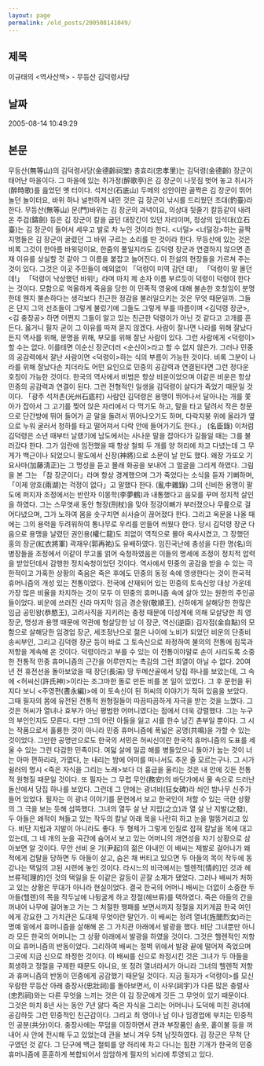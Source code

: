 ```yaml
---
layout: page
permalink: /old_posts/200508141049/
---
```


## 제목
이규태의 &lt;역사산책&gt; - 무등산 김덕령사당

## 날짜
2005-08-14 10:49:29

## 본문
무등산(無等山)의 김덕령사당(金德齡祠堂) 충효리(忠孝里)는 김덕령(金德齡) 장군이 태어난 마을이다. 그 마을에 있는 취가정(醉歌亭)은 김 장군이 나뭇짐 벗어 놓고 취시가(醉時歌)를 읊었던 옛 터이다. 석저산(石底山) 두메의 성안이란 골짝은 김 장군이 뛰어 놀던 놀이터요, 바위 하나 널펀하게 내민 것은 김 장군이 낚시를 드리웠던 조대(釣臺)라 한다. 무등산(無等山) 문(門)바위는 김 장군의 과녁이요, 의상대 뒷줄기 칼등같이 내려온 주검(鑄劍) 등은 김 장군이 칼을 굽던 대장간이 있던 자리이며, 정상의 입석대(立石臺)는 김 장군이 들어서 세우고 발로 차 누인 것이라 한다. <너덜> <너덜겅>하는 골짝 지명들은 김 장군이 굴렸던 그 바위 구르는 소리를 딴 것이라 한다. 무등산에 있는 것은 비록 그것이 한아름 바윗덩이요, 한줌의 풀일지라도 김덕령 장군과 연결하지 않으면 존재 이유를 상실할 것 같아 그 이름을 붙잡고 늘어진다. 이 전설의 현장들을 가르쳐 주는 것이 있다. 그것은 이곳 주민들이 예외없이 「덕령이 미역 감던 데!」 「덕령이 말 몰던 데!」 「덕령이 낙상했던 바위!」라며 마치 제 손자 이름 부르듯이 덕령이 덕령이 한다는 것이다. 모함으로 억울하게 죽음을 당한 이 민족적 영웅에 대해 불손한 호칭임이 분명한데 웬지 불손하다는 생각보다 친근한 정감을 불러일으키는 것은 무엇 때문일까. 그들은 단지 그의 선조들이 그렇게 불렀기에 그들도 그렇게 부를 따름이며 <김덕령 장군>, <김 충장공> 하면 어쩐지 그들이 알고 있는 친근한 덕령이가 아닌 것 같다고 고개를 흔든다. 옳거니 필자 굳이 그 이유를 따져 묻지 않겠다. 사람이 잘나면 나라를 위해 잘났다든지 역사를 위해, 문명을 위해, 부모를 위해 잘난 사람이 있다. 그런 사람에게 <덕령이>할 수는 없다. 이를테면 이순신 장군더러 <순신이>라고 할 수 없지 않은가. 그러나 민중의 공감력에서 잘난 사람이면 <덕령이>하는 식의 부름이 가능한 것이다. 비록 그분이 나라를 위해 잘났다손 치더라도 어떤 요인으로 민중의 공감력과 연결된다면 그런 정다운 호칭이 가능한 것이다. 한국의 역사에서 비범은 항상 비운이었으며 이같은 비운은 항상 민중의 공감력과 연결이 된다. 그런 전형적인 일생을 김덕령이 살다가 죽었기 때문일 것이다. 「광주 석저촌(光州石底村) 사람인 김덕령은 용맹이 뛰어나서 달아나는 개를 쫓아가 잡아서 그 고기를 찢어 앉은 자리에서 다 먹기도 하고, 말을 타고 달려서 작은 창문으로 단간방에 뛰어 들어가 곧 말을 돌려서 뛰어나오기도 하며, 다락지붕 위에 올라가 옆으로 누워 굴러서 청하를 타고 떨어져서 다락 안에 들어가기도 한다.」 (名臣錄) 이처럼 김덕령은 소년 때부터 날랬기에 남도에서는 사나운 말을 잡아다가 길들일 때는 그를 불러갔다 한다. 그가 임란에 임전했을 때 항상 철퇴 두 개를 양 허리에 차고 다녔는데 그 무게가 백근이나 되었으니 팔도에서 신장(神將)으로 소문이 날 만도 했다. 왜장 가또오 기요사마(加藤淸正)는 그 명성을 듣고 몰래 화공을 보내어 그 얼굴을 그리게 하였다. 그림을 본 그는 「참 장군이다」라며 항상 경계했으며 그가 죽었다는 소식을 듣자 기뻐하며, 「이제 양호(兩湖)는 걱정이 없다」고 말했다 한다. (亂中雜錄) 그의 신비한 용맹이 팔도에 퍼지자 조정에서는 반란자 이몽학(李夢鶴)과 내통했다고 음모를 꾸며 정치적 살인을 하였다. 그는 스무엿새 동안 형장(刑杖)을 맞아 정강이뼈가 부러졌으나 무릎으로 걸어다녔으며, 그가 노하여 몸을 솟구치면 쇠사슬이 끊어졌다 한다. 그리고 옥문을 나올 때에는 그의 용력을 두려워하여 통나무로 우리를 만들어 씌웠다 한다. 당시 김덕령 장군 다음으로 용맹을 날렸던 권인용(權仁龍)도 죄없이 역적으로 몰아 옥사시켰고, 그 장했던 홍의 장군(紅衣將軍) 곽재우(郭再祐)도 유배하였다. 임진국난에 충성을 다한 명(名)의병장들을 조정에서 이같이 무고롤 얽어 숙청하였음은 이들의 명세에 조정이 정치적 압력을 받았던데서 감행한 정치숙청이었던 것이다. 역사에서 민중의 공감을 받을 수 있는 극한적이고 가혹한 상황의 죽음은 죽은 후에도 민중의 동정 속에 영생한다는 것이 한국적 휴머니즘의 개성 있는 전통이었다. 전국에 산재되어 있는 민중의 토속신앙 대상 가운데 가장 많은 비율을 차지하는 것이 모두 이 민중의 휴머니즘 속에 살아 있는 원한의 주인공들이었다. 비운에 쓰러진 신라 마지막 임금 경순왕(敬順王), 신하에게 살해당한 한많은 임금 공민왕(恭愍王), 고려사직을 지키려는 충정 때문에 이성계에 의해 모살당한 최 영 장군, 명성과 용맹 때문에 약관에 형살당한 남 이 장군, 역신(逆臣) 김자점(金自點)의 모함으로 살해당한 임경업 장군, 세조정난으로 젊은 나이에 노비가 되었던 비운의 단종비 송씨부인, 그리고 김덕령 장군 등이 바로 그 토속신으로 좌정하여 불의의 전통에 침묵과 저항을 계속해 온 것이다. 덕령이라고 부를 수 있는 이 전통이야말로 손이 시리도록 소중한 전통적 민중 휴머니즘의 근간을 어루만지는 촉감의 그런 희열이 아닐 수 없다. 20여 년 전 휴전선을 돌아보았을 때 장단(長湍) 땅 두메산골에서 당집 하나를 보았는데, 그 속에 <허씨신(許氏神)>이라는 조그마한 돌로 만든 비를 본 일이 있었다. 그 후 문헌을 뒤지다 보니 <주영편(晝永編)>에 이 토속신이 된 허씨의 이야기가 적혀 있음을 보았다. 그때 필자의 몸에 유전된 전통적 원형질들이 따끔따끔하게 자극을 받는 것을 느꼈다. 그것은 허씨가 열녀나 효부가 아닌 평범한 어머니였다는 점에서 더욱 강렬했다. 그는 누구의 부인인지도 모른다. 다만 그의 어린 아들을 잃고 시를 한수 남긴 촌부일 뿐이다. 그 시는 작품으로서 훌륭한 것이 아니라 민중 휴머니즘에 폭넓은 공명(共鳴)을 가할 수 있는 것이었다. 그만한 공명만으로도 한국의 서민은 허씨신이란 한국적 휴머니즘의 도표를 세울 수 있는 그런 다감한 민족이다. 여덟 살에 일곱 해를 병들었으니 돌아가 눕는 것이 너는 아마 편하리라, 가엾다, 눈 내리는 밤에 어미를 떠나서도 추운 줄 모르는구나. 그 시가 쉴러의 명시 <죽은 자식을 그리는 노래>보다 더 흉금을 울리는 것은 내 안에 깃든 전통적 원형질 때문일 것이다. 또 필자는 그 무렵 무안(務安)의 바닷가에서 물 속으로 드러난 돌산에서 당집 하나를 보았다. 그런데 그 안에는 광녀비(狂女碑)라 씌인 밤나무 신주가 들어 있었다. 필자는 이 광녀 이야기를 문헌에서 보고 한국인이 처할 수 있는 극한 상황의 그 극을 보는 듯해 섬뜩했다. 그녀의 열두 살 난 지립(之立)과 열 살 난 지발(之發), 두 아들은 왜적이 쳐들고 있는 작두의 칼날 아래 목을 나란히 하고 눈을 멀뚱거리고 있다. 비단 지립과 지발이 아니라도 좋다. 두 형제가 그렇게 인질로 잡혀 칼날을 목에 대고 있는데, 그 네 개의 눈을 곡간에 숨어서 보고 있는 어머니의 개연성을 자기 상황으로 삼아보면 알 것이다. 무안 선비 윤 기(尹起)의 젊은 아내인 이 배씨는 제발로 걸어나가 왜적에게 겁탈을 당하면 두 아들이 살고, 숨은 채 버티고 있으면 두 아들의 목이 작두에 동강나는 택일의 고된 시련에 놓인 것이다. 라시느의 비극에서는 헬렌적[情的]인 것과 헤브류적[理的)인 것의 택일을 둔 이같은 갈등이 곧잘 소재가 됐었다. 그러나 배씨가 처하고 있는 상황은 무대가 아니라 현실이었다. 결국 한국의 어머니 배씨는 더없이 소중한 두 아들(헬렌)의 목을 작두날에 나뒹굴게 하고 정절(헤브류)를 택하였다. 죽은 아들의 간을 꺼내어 나무에 걸어놓고 가는 그 처절한 행패를 보면서까지 정절을 지키게끔 한국 여인에게 강요한 그 가치관은 도대체 무엇이란 말인가. 이 배씨는 정려 열녀(旌閭烈女)라는 명예 밑에서 휴머니즘을 살해해 온 그 가치관 아래에서 발광을 했다. 비단 그녀뿐만 아니라 모든 한국의 어머니는 그 상황 아래에서 발광을 하였을 것이다. 그것은 헬렌적인 저항이요 휴머니즘의 반동이었다. 그리하여 배씨는 절벽 위에서 발광 끝에 떨어져 죽었으며 그곳에 지금 신으로 좌정한 것이다. 이 배씨를 신으로 좌정시킨 것은 그녀가 두 아들을 희생하고 정절을 구제한 때문도 아니요, 또 정려 열녀라서가 아니라 그녀의 헬렌적 저항과 휴머니즘의 반동이 민중에게 공감했기 때문일 것이다. 지금 필자가 <덕령이>를 모신 우람한 무등산 아래 충장사(忠壯祠)를 돌아보면서, 이 사우(祠宇)가 다른 많은 충렬사(忠烈祠)와는 다른 무엇을 느끼는 것은 이 김 장군에게 깃든 그 무엇이 있기 때문이다. 그것은 마치 8년 사는 동안 7년 앓다 죽은 자식을 그리는 어머니나 도덕에 미친 광녀에 공감하듯 그런 민중적인 친근감이다. 그리고 최 영이나 남 이나 임경업에 부치는 민중적인 공분(共分)이다. 충장사에는 무덤을 이장하면서 관과 부장품인 솜옷, 홑이불 등을 꺼내어 사 안에 전시해 두고 있었는데 관을 보니 겨우 5척 남짓하였다. 김 장군은 무척 단구였던 것 같다. 그 단구에 백근 철퇴를 양 허리에 차고 다니는 힘찬 기개가 한국의 민중 휴머니즘에 훈훈하게 복합되어서 암암하게 필자의 뇌리에 투영되고 있다.